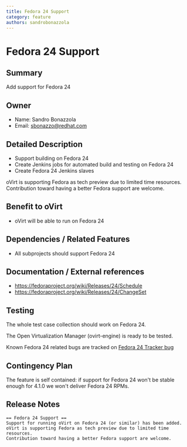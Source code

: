 ```yaml
---
title: Fedora 24 Support
category: feature
authors: sandrobonazzola
---
```


# Fedora 24 Support

## Summary

Add support for Fedora 24

## Owner

*   Name: Sandro Bonazzola
*   Email: <sbonazzo@redhat.com>

## Detailed Description

*   Support building on Fedora 24
*   Create Jenkins jobs for automated build and testing on Fedora 24
*   Create Fedora 24 Jenkins slaves

oVirt is supporting Fedora as tech preview due to limited time resources.
Contribution toward having a better Fedora support are welcome.

## Benefit to oVirt

*   oVirt will be able to run on Fedora 24

## Dependencies / Related Features

*   All subprojects should support Fedora 24

## Documentation / External references

*   <https://fedoraproject.org/wiki/Releases/24/Schedule>
*   <https://fedoraproject.org/wiki/Releases/24/ChangeSet>

## Testing

The whole test case collection should work on Fedora 24.

The Open Virtualization Manager (ovirt-engine) is ready to be tested.

Known Fedora 24 related bugs are tracked on [Fedora 24 Tracker bug](https://bugzilla.redhat.com/show_bug.cgi?id=1355626)

## Contingency Plan

The feature is self contained: if support for Fedora 24 won't be stable enough for 4.1.0 we won't deliver Fedora 24 RPMs.

## Release Notes

    == Fedora 24 Support ==
    Support for running oVirt on Fedora 24 (or similar) has been added.
    oVirt is supporting Fedora as tech preview due to limited time resources.
    Contribution toward having a better Fedora support are welcome.
